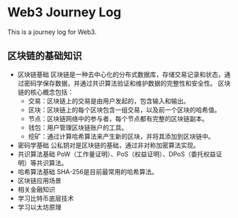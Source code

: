 # Web3 Journey Log
This is a journey log for Web3.

## 区块链的基础知识
- 区块链基础
  区块链是一种去中心化的分布式数据库，存储交易记录和状态，通过密码学保存数据，并通过共识算法验证和维护数据的完整性和安全性。
区块链的核心概念包括：
    - 交易：区块链上的交易是由用户发起的，包含输入和输出。
    - 区块：区块链上的每个区块包含一组交易，以及前一个区块的哈希值。
    - 节点：区块链网络中的参与者，每个节点都有完整的区块链副本。
    - 钱包：用户管理区块链账户的工具。
    - 挖矿：通过计算哈希算法来产生新的区块，并将其添加到区块链中。
- 密码学基础
    公私钥对是区块链的基础，通过非对称加密算法实现。
- 共识算法基础
    PoW（工作量证明）、PoS（权益证明）、DPoS（委托权益证明）等共识算法。
- 哈希算法基础
    SHA-256是目前最常用的哈希算法。
- 区块链应用场景
- 相关金融知识
- 学习比特币底层技术
- 学习以太坊原理